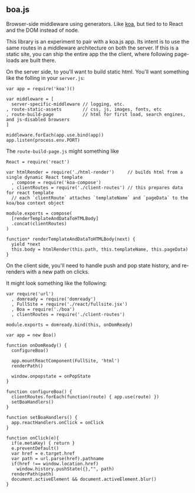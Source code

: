 ## boa.js

Browser-side middleware using generators. Like [koa](https://github.com/koajs/koa), but tied to to React and the DOM instead of node.

This library is an experiment to pair with a koa.js app. Its intent is to use the same routes in a middleware architecture on both the server.
If this is a static site, you can ship the entire app the the client, where following page-loads are built there.

On the server side, to you'll want to build static html. You'll want something like the folling in your `server.js`:

```
var app = require('koa')()

var middleware = [
  server-specific-middleware // logging, etc.
, route-static-assets        // css, js, images, fonts, etc
, route-build-page           // html for first load, search engines, and js-disabled browsers
]

middleware.forEach(app.use.bind(app))
app.listen(process.env.PORT)
```

The `route-build-page.js` might something like

```
React = require('react')

var htmlRender = require('./html-render')     // builds html from a single dynamic React template
  , compose = require('koa-compose')
  , clientRoutes = require('./client-routes') // this prepares data for react template
  // each `clientRoute` attaches `templateName` and `pageData` to the koa/boa context object

module.exports = compose(
  [renderTemplateAndDataToHTMLBody]
  .concat(clientRoutes)
)

function* renderTemplateAndDataToHTMLBody(next) {
  yield *next
  this.body = htmlRender(this.path, this.templateName, this.pageData)
}
```

On the client side, you'll need to handle push and pop state history, and re-renders with a new path on clicks.

It might look something like the following:

```
var require('url')
  , domready = require('domready')
  , FullSite = require('./react/fullsite.jsx')
  , Boa = require('./boa')
  , clientRoutes = require('./client-routes')

module.exports = domready.bind(this, onDomReady)

var app = new Boa()

function onDomReady() {
  configureBoa()

  app.mountReactComponent(FullSite, 'html')
  renderPath()

  window.onpopstate = onPopState
}

function configureBoa() {
  clientRoutes.forEach(function(route) { app.use(route) })
  setBoaHandlers()
}

function setBoaHandlers() {
  app.reactHandlers.onClick = onClick
}

function onClick(e){
  if(e.metaKey) { return }
  e.preventDefault()
  var href = e.target.href
  var path = url.parse(href).pathname
  if(href !== window.location.href)
    window.history.pushState({},"", path)
  renderPath(path)
  document.activeElement && document.activeElement.blur()
}
```
